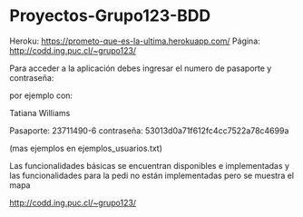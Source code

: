 # Proyectos-Grupo123-BDD

Heroku: <https://prometo-que-es-la-ultima.herokuapp.com/>
Página: <http://codd.ing.puc.cl/~grupo123/>

Para acceder a la aplicación debes ingresar el numero de pasaporte y contraseña: 

por ejemplo con:

Tatiana Williams

Pasaporte: 23711490-6
contraseña:  53013d0a71f612fc4cc7522a78c4699a

(mas ejemplos en ejemplos_usuarios.txt)

Las funcionalidades básicas se encuentran disponibles e implementadas y las funcionalidades para la pedi no están implementadas pero se muestra el mapa

<http://codd.ing.puc.cl/~grupo123/>